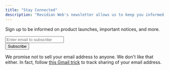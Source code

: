 ```yaml
---
title: "Stay Connected"
description: "Revidian Web's newsletter allows us to keep you informed about new releases, plans, and more."
---
```


Sign up to be informed on product launches, important notices, and more.

<div id="mc_embed_shell">
    <div id="mc_embed_signup">
        <form action="https:////gmail.us21.list-manage.com/subscribe/post?u=902d2037603c05285d047108d&amp;id=ea97f9e742&amp;f_id=0074dbe6f0" method="post" id="mc-embedded-subscribe-form" name="mc-embedded-subscribe-form" class="validate" target="_blank">
            <div id="mc_embed_signup_scroll">
                <div class="mc-field-group">
                    <input type="email" name="EMAIL" class="required email" id="mce-EMAIL" required="" placeholder="Enter email to subscribe" value="">
                </div>
                <div id="mce-responses" class="clear foot">
                    <div class="response" id="mce-error-response" style="display: none;"></div>
                    <div class="response" id="mce-success-response" style="display: none;"></div>
                </div>
                <div aria-hidden="true" style="position: absolute; left: -5000px;">
                    <input type="text" name="b_e35bd5a1669ccbdb95cb35a5e_0575611521" tabindex="-1" value="">
					<input type="hidden" name="tags" value="2819046">
                </div>
                <div class="optionalParent">
                    <div class="clear foot">
                        <input class="btn btn-primary" type="submit" name="subscribe" id="mc-embedded-subscribe" value="Subscribe">
                    </div>
                </div>
            </div>
        </form>
    </div>
    <script type="text/javascript" src="//s3.amazonaws.com/downloads.mailchimp.com/js/mc-validate.js"></script>
    <script type="text/javascript">(function($) {window.fnames = new Array(); window.ftypes = new Array();fnames[0]=EMAIL;ftypes[0]=merge;,fnames[1]=FNAME;ftypes[1]=merge;,fnames[2]=LNAME;ftypes[2]=merge;,fnames[3]=ADDRESS;ftypes[3]=merge;,fnames[4]=PHONE;ftypes[4]=merge;,fnames[5]=BIRTHDAY;ftypes[5]=merge;false}(jQuery));var $mcj = jQuery.noConflict(true);</script>
</div>


We promise not to sell your email address to anyone.
We don't like that either.
In fact, follow [this Gmail trick](https://gmail.googleblog.com/2008/03/2-hidden-ways-to-get-more-from-your.html) to track sharing of your email address.
